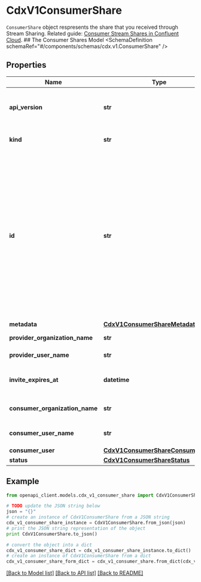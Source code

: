 # CdxV1ConsumerShare

`ConsumerShare` object respresents the share that you received through Stream Sharing.   Related guide: [Consumer Stream Shares in Confluent Cloud](https://docs.confluent.io/cloud/current/stream-sharing/consume-shared-data.html).  ## The Consumer Shares Model <SchemaDefinition schemaRef=\"#/components/schemas/cdx.v1.ConsumerShare\" />

## Properties
Name | Type | Description | Notes
------------ | ------------- | ------------- | -------------
**api_version** | **str** | APIVersion defines the schema version of this representation of a resource. | [optional] [readonly] 
**kind** | **str** | Kind defines the object this REST resource represents. | [optional] [readonly] 
**id** | **str** | ID is the \&quot;natural identifier\&quot; for an object within its scope/namespace; it is normally unique across time but not space. That is, you can assume that the ID will not be reclaimed and reused after an object is deleted (\&quot;time\&quot;); however, it may collide with IDs for other object &#x60;kinds&#x60; or objects of the same &#x60;kind&#x60; within a different scope/namespace (\&quot;space\&quot;). | [optional] [readonly] 
**metadata** | [**CdxV1ConsumerShareMetadata**](CdxV1ConsumerShareMetadata.md) |  | [optional] 
**provider_organization_name** | **str** | Provider organization name | [optional] [readonly] 
**provider_user_name** | **str** | Name or email of the provider user | [optional] [readonly] 
**invite_expires_at** | **datetime** | The date and time at which the invitation will expire. Only for invited shares | [optional] [readonly] 
**consumer_organization_name** | **str** | Consumer organization name. Deprecated | [optional] [readonly] 
**consumer_user_name** | **str** | Name of the consumer. Deprecated | [optional] [readonly] 
**consumer_user** | [**CdxV1ConsumerShareConsumerUser**](CdxV1ConsumerShareConsumerUser.md) |  | [optional] 
**status** | [**CdxV1ConsumerShareStatus**](CdxV1ConsumerShareStatus.md) |  | [optional] 

## Example

```python
from openapi_client.models.cdx_v1_consumer_share import CdxV1ConsumerShare

# TODO update the JSON string below
json = "{}"
# create an instance of CdxV1ConsumerShare from a JSON string
cdx_v1_consumer_share_instance = CdxV1ConsumerShare.from_json(json)
# print the JSON string representation of the object
print CdxV1ConsumerShare.to_json()

# convert the object into a dict
cdx_v1_consumer_share_dict = cdx_v1_consumer_share_instance.to_dict()
# create an instance of CdxV1ConsumerShare from a dict
cdx_v1_consumer_share_form_dict = cdx_v1_consumer_share.from_dict(cdx_v1_consumer_share_dict)
```
[[Back to Model list]](../ccloud/README.md#documentation-for-models) [[Back to API list]](../ccloud/README.md#documentation-for-api-endpoints) [[Back to README]](../ccloud/README.md)


